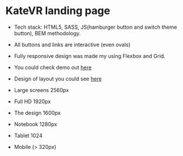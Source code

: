 # KateVR landing page
- Tech stack: HTML5, SASS, JS(hamburger button and switch theme button), BEM methodology.
- All buttons and links are interactive (even ovals)
- Fully responsive design was made my using Flexbox and Grid.
- You could check demo out  [here](https://lancaelot.github.io/layout_KateVR/)
- Design of layout you could see [here](https://www.figma.com/file/hhtGde1r4hMr5wghrKm6vl/KatVR?node-id=159%3A0)

- Large screens 2560px
- Full HD 1920px
- The design 1600px
- Notebook 1280px
- Tablet 1024
- Mobile (> 320px)
